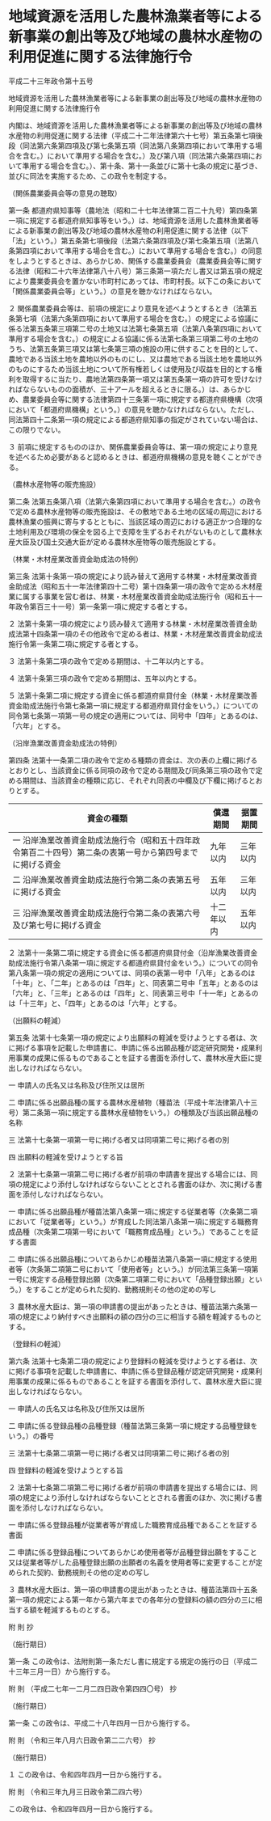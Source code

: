 # 地域資源を活用した農林漁業者等による新事業の創出等及び地域の農林水産物の利用促進に関する法律施行令

平成二十三年政令第十五号

地域資源を活用した農林漁業者等による新事業の創出等及び地域の農林水産物の利用促進に関する法律施行令

内閣は、地域資源を活用した農林漁業者等による新事業の創出等及び地域の農林水産物の利用促進に関する法律（平成二十二年法律第六十七号）第五条第七項後段（同法第六条第四項及び第七条第五項（同法第八条第四項において準用する場合を含む。）において準用する場合を含む。）及び第八項（同法第六条第四項において準用する場合を含む。）、第十条、第十一条並びに第十七条の規定に基づき、並びに同法を実施するため、この政令を制定する。

（関係農業委員会等の意見の聴取）

第一条 都道府県知事等（農地法（昭和二十七年法律第二百二十九号）第四条第一項に規定する都道府県知事等をいう。）は、地域資源を活用した農林漁業者等による新事業の創出等及び地域の農林水産物の利用促進に関する法律（以下「法」という。）第五条第七項後段（法第六条第四項及び第七条第五項（法第八条第四項において準用する場合を含む。）において準用する場合を含む。）の同意をしようとするときは、あらかじめ、関係する農業委員会（農業委員会等に関する法律（昭和二十六年法律第八十八号）第三条第一項ただし書又は第五項の規定により農業委員会を置かない市町村にあっては、市町村長。以下この条において「関係農業委員会等」という。）の意見を聴かなければならない。

２ 関係農業委員会等は、前項の規定により意見を述べようとするとき（法第五条第七項（法第六条第四項において準用する場合を含む。）の規定による協議に係る法第五条第三項第二号の土地又は法第七条第五項（法第八条第四項において準用する場合を含む。）の規定による協議に係る法第七条第三項第二号の土地のうち、法第五条第三項又は第七条第三項の施設の用に供することを目的として、農地である当該土地を農地以外のものにし、又は農地である当該土地を農地以外のものにするため当該土地について所有権若しくは使用及び収益を目的とする権利を取得するに当たり、農地法第四条第一項又は第五条第一項の許可を受けなければならないものの面積が、三十アールを超えるときに限る。）は、あらかじめ、農業委員会等に関する法律第四十三条第一項に規定する都道府県機構（次項において「都道府県機構」という。）の意見を聴かなければならない。ただし、同法第四十二条第一項の規定による都道府県知事の指定がされていない場合は、この限りでない。

３ 前項に規定するもののほか、関係農業委員会等は、第一項の規定により意見を述べるため必要があると認めるときは、都道府県機構の意見を聴くことができる。

（農林水産物等の販売施設）

第二条 法第五条第八項（法第六条第四項において準用する場合を含む。）の政令で定める農林水産物等の販売施設は、その敷地である土地の区域の周辺における農林漁業の振興に寄与するとともに、当該区域の周辺における適正かつ合理的な土地利用及び環境の保全を図る上で支障を生ずるおそれがないものとして農林水産大臣及び国土交通大臣が定める農林水産物等の販売施設とする。

（林業・木材産業改善資金助成法の特例）

第三条 法第十条第一項の規定により読み替えて適用する林業・木材産業改善資金助成法（昭和五十一年法律第四十二号）第十四条第一項の政令で定める木材産業に属する事業を営む者は、林業・木材産業改善資金助成法施行令（昭和五十一年政令第百三十一号）第一条第一項に規定する者とする。

２ 法第十条第一項の規定により読み替えて適用する林業・木材産業改善資金助成法第十四条第一項のその他政令で定める者は、林業・木材産業改善資金助成法施行令第一条第二項に規定する者とする。

３ 法第十条第二項の政令で定める期間は、十二年以内とする。

４ 法第十条第三項の政令で定める期間は、五年以内とする。

５ 法第十条第二項に規定する資金に係る都道府県貸付金（林業・木材産業改善資金助成法施行令第七条第一項に規定する都道府県貸付金をいう。）についての同令第七条第一項第一号の規定の適用については、同号中「四年」とあるのは、「六年」とする。

（沿岸漁業改善資金助成法の特例）

第四条 法第十一条第二項の政令で定める種類の資金は、次の表の上欄に掲げるとおりとし、当該資金に係る同項の政令で定める期間及び同条第三項の政令で定める期間は、当該資金の種類に応じ、それぞれ同表の中欄及び下欄に掲げるとおりとする。

資金の種類 | 償還期間 | 据置期間  
---|---|---  
一 沿岸漁業改善資金助成法施行令（昭和五十四年政令第百二十四号）第二条の表第一号から第四号までに掲げる資金 | 九年以内 | 三年以内  
二 沿岸漁業改善資金助成法施行令第二条の表第五号に掲げる資金 | 五年以内 | 三年以内  
三 沿岸漁業改善資金助成法施行令第二条の表第六号及び第七号に掲げる資金 | 十二年以内 | 五年以内  
  
２ 法第十一条第二項に規定する資金に係る都道府県貸付金（沿岸漁業改善資金助成法施行令第八条第一項に規定する都道府県貸付金をいう。）についての同令第八条第一項の規定の適用については、同項の表第一号中「八年」とあるのは「十年」と、「二年」とあるのは「四年」と、同表第二号中「五年」とあるのは「六年」と、「三年」とあるのは「四年」と、同表第三号中「十一年」とあるのは「十三年」と、「四年」とあるのは「六年」とする。

（出願料の軽減）

第五条 法第十七条第一項の規定により出願料の軽減を受けようとする者は、次に掲げる事項を記載した申請書に、申請に係る出願品種が認定研究開発・成果利用事業の成果に係るものであることを証する書面を添付して、農林水産大臣に提出しなければならない。

一 申請人の氏名又は名称及び住所又は居所

二 申請に係る出願品種の属する農林水産植物（種苗法（平成十年法律第八十三号）第二条第一項に規定する農林水産植物をいう。）の種類及び当該出願品種の名称

三 法第十七条第一項第一号に掲げる者又は同項第二号に掲げる者の別

四 出願料の軽減を受けようとする旨

２ 法第十七条第一項第二号に掲げる者が前項の申請書を提出する場合には、同項の規定により添付しなければならないこととされる書面のほか、次に掲げる書面を添付しなければならない。

一 申請に係る出願品種が種苗法第八条第一項に規定する従業者等（次条第二項において「従業者等」という。）が育成した同法第八条第一項に規定する職務育成品種（次条第二項第一号において「職務育成品種」という。）であることを証する書面

二 申請に係る出願品種についてあらかじめ種苗法第八条第一項に規定する使用者等（次条第二項第二号において「使用者等」という。）が同法第三条第一項第一号に規定する品種登録出願（次条第二項第二号において「品種登録出願」という。）をすることが定められた契約、勤務規則その他の定めの写し

３ 農林水産大臣は、第一項の申請書の提出があったときは、種苗法第六条第一項の規定により納付すべき出願料の額の四分の三に相当する額を軽減するものとする。

（登録料の軽減）

第六条 法第十七条第二項の規定により登録料の軽減を受けようとする者は、次に掲げる事項を記載した申請書に、申請に係る登録品種が認定研究開発・成果利用事業の成果に係るものであることを証する書面を添付して、農林水産大臣に提出しなければならない。

一 申請人の氏名又は名称及び住所又は居所

二 申請に係る登録品種の品種登録（種苗法第三条第一項に規定する品種登録をいう。）の番号

三 法第十七条第二項第一号に掲げる者又は同項第二号に掲げる者の別

四 登録料の軽減を受けようとする旨

２ 法第十七条第二項第二号に掲げる者が前項の申請書を提出する場合には、同項の規定により添付しなければならないこととされる書面のほか、次に掲げる書面を添付しなければならない。

一 申請に係る登録品種が従業者等が育成した職務育成品種であることを証する書面

二 申請に係る登録品種についてあらかじめ使用者等が品種登録出願をすること又は従業者等がした品種登録出願の出願者の名義を使用者等に変更することが定められた契約、勤務規則その他の定めの写し

３ 農林水産大臣は、第一項の申請書の提出があったときは、種苗法第四十五条第一項の規定による第一年から第六年までの各年分の登録料の額の四分の三に相当する額を軽減するものとする。

附 則 抄

（施行期日）

第一条 この政令は、法附則第一条ただし書に規定する規定の施行の日（平成二十三年三月一日）から施行する。

附 則 （平成二七年一二月二四日政令第四四〇号） 抄

（施行期日）

第一条 この政令は、平成二十八年四月一日から施行する。

附 則 （令和三年八月六日政令第二二六号） 抄

（施行期日）

１ この政令は、令和四年四月一日から施行する。

附 則 （令和三年九月三日政令第二四六号）

この政令は、令和四年四月一日から施行する。
